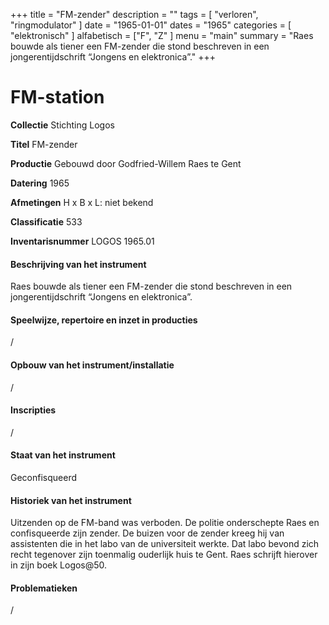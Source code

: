 ﻿+++
title = "FM-zender"
description = ""
tags = [ 
"verloren",
"ringmodulator"
]
date = "1965-01-01"
dates = "1965"
categories = [
    "elektronisch"
]
alfabetisch = ["F", "Z"
]
menu = "main"
summary = "Raes bouwde als tiener een FM-zender die stond beschreven in een jongerentijdschrift “Jongens en elektronica”."
+++

# FM-station

**Collectie** 
Stichting Logos

**Titel**
FM-zender

**Productie**
Gebouwd door Godfried-Willem Raes te Gent

**Datering**
1965

**Afmetingen**
H x B x L: niet bekend

**Classificatie**
533

**Inventarisnummer**
LOGOS 1965.01

#### Beschrijving van het instrument
Raes bouwde als tiener een FM-zender die stond beschreven in een jongerentijdschrift “Jongens en elektronica”. 

#### Speelwijze, repertoire en inzet in producties
/

#### Opbouw van het instrument/installatie
/

#### Inscripties
/

#### Staat van het instrument
Geconfisqueerd

#### Historiek van het instrument
Uitzenden op de FM-band was verboden. De politie onderschepte Raes en confisqueerde zijn zender. De buizen voor de zender kreeg hij van assistenten die in het labo van de universiteit werkte. Dat labo bevond zich recht tegenover zijn toenmalig ouderlijk huis te Gent. Raes schrijft hierover in zijn boek Logos@50.

#### Problematieken
/

